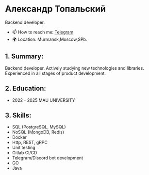 # Александр Топальский
Backend developer.

- 📫 How to reach me: [Telegram](https://t.me/engineer_ru1)
- 🌍 Location: Murmansk,Moscow,SPb.

## 1. Summary:
Backend developer. Actively studying new technologies and libraries. Experienced in all stages of product development.

## 2. Education:
- 2022 - 2025
  MAU UNIVERSITY

## 3. Skills:
- SQL (PostgreSQL, MySQL)
- NoSQL (MongoDB, Redis)
- Docker
- Http, REST, gRPC
- Unit testing
- Gitlab CI/CD
- Telegram/Discord bot development
- GO
- Java
